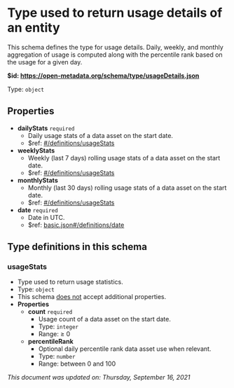 # Type used to return usage details of an entity

This schema defines the type for usage details. Daily, weekly, and monthly aggregation of usage is computed along with the percentile rank based on the usage for a given day.

**$id: https://open-metadata.org/schema/type/usageDetails.json**

Type: `object`

## Properties
 - **dailyStats** `required`
   - Daily usage stats of a data asset on the start date.
   - $ref: [#/definitions/usageStats](#usagestats)
 - **weeklyStats**
   - Weekly (last 7 days) rolling usage stats of a data asset on the start date.
   - $ref: [#/definitions/usageStats](#usagestats)
 - **monthlyStats**
   - Monthly (last 30 days) rolling usage stats of a data asset on the start date.
   - $ref: [#/definitions/usageStats](#usagestats)
 - **date** `required`
   - Date in UTC.
   - $ref: [basic.json#/definitions/date](basic.md#date)


## Type definitions in this schema
### usageStats

 - Type used to return usage statistics.
 - Type: `object`
 - This schema <u>does not</u> accept additional properties.
 - **Properties**
   - **count** `required`
     - Usage count of a data asset on the start date.
     - Type: `integer`
     - Range:  &ge; 0
   - **percentileRank**
     - Optional daily percentile rank data asset use when relevant.
     - Type: `number`
     - Range: between 0 and 100



_This document was updated on: Thursday, September 16, 2021_